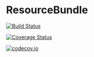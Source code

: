 # ResourceBundle

[![Build Status](https://travis-ci.org/KlausC/ResourceBundle.jl.svg?branch=master)](https://travis-ci.org/KlausC/ResourceBundle.jl)

[![Coverage Status](https://coveralls.io/repos/KlausC/ResourceBundle.jl/badge.svg?branch=master&service=github)](https://coveralls.io/github/KlausC/ResourceBundle.jl?branch=master)

[![codecov.io](http://codecov.io/github/KlausC/ResourceBundle.jl/coverage.svg?branch=master)](http://codecov.io/github/KlausC/ResourceBundle.jl?branch=master)

